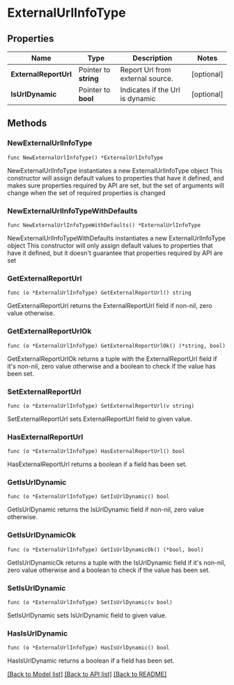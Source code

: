 # ExternalUrlInfoType

## Properties

Name | Type | Description | Notes
------------ | ------------- | ------------- | -------------
**ExternalReportUrl** | Pointer to **string** | Report Url from external source. | [optional] 
**IsUrlDynamic** | Pointer to **bool** | Indicates if the Url is dynamic | [optional] 

## Methods

### NewExternalUrlInfoType

`func NewExternalUrlInfoType() *ExternalUrlInfoType`

NewExternalUrlInfoType instantiates a new ExternalUrlInfoType object
This constructor will assign default values to properties that have it defined,
and makes sure properties required by API are set, but the set of arguments
will change when the set of required properties is changed

### NewExternalUrlInfoTypeWithDefaults

`func NewExternalUrlInfoTypeWithDefaults() *ExternalUrlInfoType`

NewExternalUrlInfoTypeWithDefaults instantiates a new ExternalUrlInfoType object
This constructor will only assign default values to properties that have it defined,
but it doesn't guarantee that properties required by API are set

### GetExternalReportUrl

`func (o *ExternalUrlInfoType) GetExternalReportUrl() string`

GetExternalReportUrl returns the ExternalReportUrl field if non-nil, zero value otherwise.

### GetExternalReportUrlOk

`func (o *ExternalUrlInfoType) GetExternalReportUrlOk() (*string, bool)`

GetExternalReportUrlOk returns a tuple with the ExternalReportUrl field if it's non-nil, zero value otherwise
and a boolean to check if the value has been set.

### SetExternalReportUrl

`func (o *ExternalUrlInfoType) SetExternalReportUrl(v string)`

SetExternalReportUrl sets ExternalReportUrl field to given value.

### HasExternalReportUrl

`func (o *ExternalUrlInfoType) HasExternalReportUrl() bool`

HasExternalReportUrl returns a boolean if a field has been set.

### GetIsUrlDynamic

`func (o *ExternalUrlInfoType) GetIsUrlDynamic() bool`

GetIsUrlDynamic returns the IsUrlDynamic field if non-nil, zero value otherwise.

### GetIsUrlDynamicOk

`func (o *ExternalUrlInfoType) GetIsUrlDynamicOk() (*bool, bool)`

GetIsUrlDynamicOk returns a tuple with the IsUrlDynamic field if it's non-nil, zero value otherwise
and a boolean to check if the value has been set.

### SetIsUrlDynamic

`func (o *ExternalUrlInfoType) SetIsUrlDynamic(v bool)`

SetIsUrlDynamic sets IsUrlDynamic field to given value.

### HasIsUrlDynamic

`func (o *ExternalUrlInfoType) HasIsUrlDynamic() bool`

HasIsUrlDynamic returns a boolean if a field has been set.


[[Back to Model list]](../README.md#documentation-for-models) [[Back to API list]](../README.md#documentation-for-api-endpoints) [[Back to README]](../README.md)



